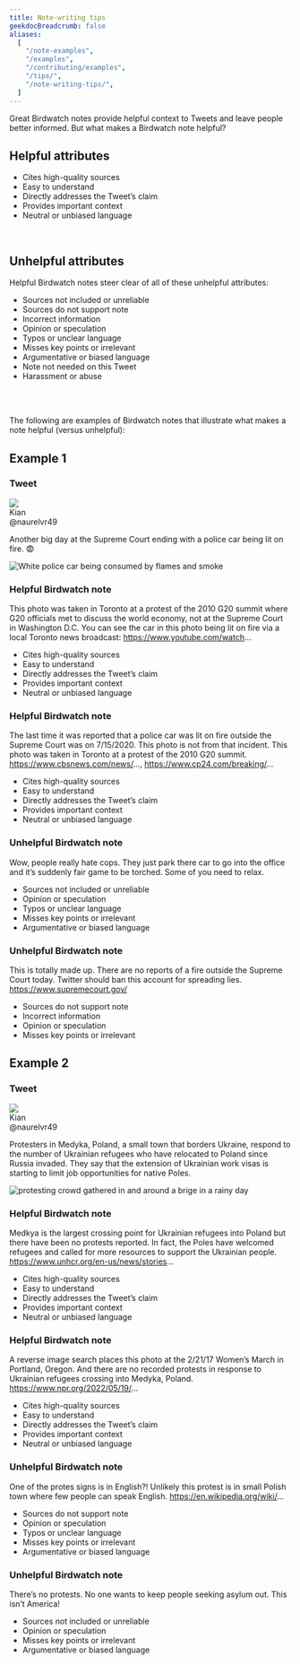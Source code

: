```yaml
---
title: Note-writing tips
geekdocBreadcrumb: false
aliases:
  [
    "/note-examples",
    "/examples",
    "/contributing/examples",
    "/tips/",
    "/note-writing-tips/",
  ]
---
```


Great Birdwatch notes provide helpful context to Tweets and leave people better informed. But what makes a Birdwatch note helpful?

## Helpful attributes

<div class="noteAttributeList helpful">

- Cites high-quality sources
- Easy to understand
- Directly addresses the Tweet’s claim
- Provides important context
- Neutral or unbiased language

</div>

</br>

## Unhelpful attributes

Helpful Birdwatch notes steer clear of all of these unhelpful attributes:

<div class="noteAttributeList unhelpful">

- Sources not included or unreliable
- Sources do not support note
- Incorrect information
- Opinion or speculation
- Typos or unclear language
- Misses key points or irrelevant
- Argumentative or biased language
- Note not needed on this Tweet
- Harassment or abuse

</div>

</br>
</br>

The following are examples of Birdwatch notes that illustrate what makes a note helpful (versus unhelpful):

## Example 1

<div class="tweet">
    <h3> Tweet </h3>
    <div class="tweetBodyWrapper">
        <div class="tweetUserWrapper">
            <img class="userAvatar"src="../images/user-avatar.jpeg"/>
            <div class="tweetNameWrapper">
                <div class="userName">Kian</div>
                <div class="userHandle">@naurelvr49</div>
            </div>
        </div>
        <div class="tweetContentWrapper">
            <p>Another big day at the Supreme Court ending with a police car being lit on fire. 😨</p>
            <img alt="White police car being consumed by flames and smoke" src="../images/tweet-example-1.png"/>
        </div>
    </div>
</div>

<div class="note helpful">

<h3> Helpful Birdwatch note </h3>
<div class="noteBody">

This photo was taken in Toronto at a protest of the 2010 G20 summit where G20 officials met to discuss the world economy, not at the Supreme Court in Washington D.C. You can see the car in this photo being lit on fire via a local Toronto news broadcast: https://www.youtube.com/watch...

<div class="noteAttributeList helpful">

- Cites high-quality sources
- Easy to understand
- Directly addresses the Tweet’s claim
- Provides important context
- Neutral or unbiased language

</div>
</div>
</div>

<div class="note helpful">

<h3> Helpful Birdwatch note </h3>
<div class="noteBody">

The last time it was reported that a police car was lit on fire outside the Supreme Court was on 7/15/2020. This photo is not from that incident. This photo was taken in Toronto at a protest of the 2010 G20 summit. https://www.cbsnews.com/news/..., https://www.cp24.com/breaking/...

<div class="noteAttributeList helpful">

- Cites high-quality sources
- Easy to understand
- Directly addresses the Tweet’s claim
- Provides important context
- Neutral or unbiased language

</div>
</div>
</div>

<div class="note unhelpful">
<h3> Unhelpful Birdwatch note </h3>
<div class="noteBody">

Wow, people really hate cops. They just park there car to go into the office and it’s suddenly fair game to be torched. Some of you need to relax.

<div class="noteAttributeList unhelpful">

- Sources not included or unreliable
- Opinion or speculation
- Typos or unclear language
- Misses key points or irrelevant
- Argumentative or biased language

</div>
</div>
</div>

<div class="note unhelpful">
<h3> Unhelpful Birdwatch note </h3>
<div class="noteBody">

This is totally made up. There are no reports of a fire outside the Supreme Court today. Twitter should ban this account for spreading lies. https://www.supremecourt.gov/

<div class="noteAttributeList unhelpful">

- Sources do not support note
- Incorrect information
- Opinion or speculation
- Misses key points or irrelevant

</div>
</div>
</div>

## Example 2

<div class="tweet">
    <h3> Tweet </h3>
    <div class="tweetBodyWrapper">
        <div class="tweetUserWrapper">
            <img class="userAvatar"src="../images/user-avatar.jpeg"/>
            <div class="tweetNameWrapper">
                <div class="userName">Kian</div>
                <div class="userHandle">@naurelvr49</div>
            </div>
        </div>
        <div class="tweetContentWrapper">
            <p>Protesters in Medyka, Poland, a small town that borders Ukraine, respond to the number of Ukrainian refugees who have relocated to Poland since Russia invaded. They say that the extension of Ukrainian work visas is starting to limit job opportunities for native Poles.</p>
            <img src="../images/tweet-example-2.png" alt="protesting crowd gathered in and around a brige in a rainy day"/>
        </div>
    </div>
</div>

<div class="note helpful">

<h3> Helpful Birdwatch note </h3>
<div class="noteBody">

Medkya is the largest crossing point for Ukrainian refugees into Poland but there have been no protests reported. In fact, the Poles have welcomed refugees and called for more resources to support the Ukrainian people. https://www.unhcr.org/en-us/news/stories...

<div class="noteAttributeList helpful">

- Cites high-quality sources
- Easy to understand
- Directly addresses the Tweet’s claim
- Provides important context
- Neutral or unbiased language

</div>
</div>
</div>

<div class="note helpful">

<h3> Helpful Birdwatch note </h3>
<div class="noteBody">

A reverse image search places this photo at the 2/21/17 Women’s March in Portland, Oregon. And there are no recorded protests in response to Ukrainian refugees crossing into Medyka, Poland. https://www.npr.org/2022/05/19/...

<div class="noteAttributeList helpful">

- Cites high-quality sources
- Easy to understand
- Directly addresses the Tweet’s claim
- Provides important context
- Neutral or unbiased language

</div>
</div>
</div>

<div class="note unhelpful">

<h3> Unhelpful Birdwatch note </h3>
<div class="noteBody">

One of the protes signs is in English?! Unlikely this protest is in small Polish town where few people can speak English. https://en.wikipedia.org/wiki/...

<div class="noteAttributeList unhelpful">

- Sources do not support note
- Opinion or speculation
- Typos or unclear language
- Misses key points or irrelevant
- Argumentative or biased language

</div>
</div>
</div>

<div class="note unhelpful">

<h3> Unhelpful Birdwatch note </h3>
<div class="noteBody">

There’s no protests. No one wants to keep people seeking asylum out. This isn’t America!

<div class="noteAttributeList unhelpful">

- Sources not included or unreliable
- Opinion or speculation
- Misses key points or irrelevant
- Argumentative or biased language

</div>
</div>
</div>
